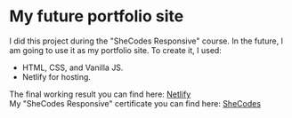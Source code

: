 # My future portfolio site
I did this project during the "SheCodes Responsive" course. In the future, I am going to use it as my portfolio site. To create it, I used: <br/>
<ul>
<li>HTML, CSS, and Vanilla JS.</li>
<li>Netlify for hosting.</li>
</ul>
The final working result you can find here: <a href="https://loquacious-frangipane-fb390e.netlify.app/">Netlify</a> <br/>
My "SheCodes Responsive" certificate you can find here: <a href="https://www.shecodes.io/certificates/b43458f021d6fd49ffbf73b5a7f9a015">SheCodes</a>

